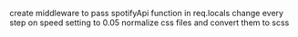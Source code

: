 create middleware to pass spotifyApi function in req.locals
change every step on speed setting to 0.05
normalize css files and convert them to scss